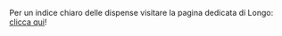Per un indice chiaro delle dispense visitare la pagina dedicata di Longo: <a href="http://pagine.dm.unipi.it/alan/materiali-di-studio/dispense/" target="_blank">clicca qui</a>!